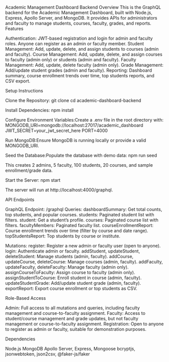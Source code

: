 Academic Management Dashboard Backend
Overview
This is the GraphQL backend for the Academic Management Dashboard, built with Node.js, Express, Apollo Server, and MongoDB. It provides APIs for administrators and faculty to manage students, courses, faculty, grades, and reports.
Features

Authentication: JWT-based registration and login for admin and faculty roles. Anyone can register as an admin or faculty member.
Student Management: Add, update, delete, and assign students to courses (admin and faculty).
Course Management: Add, update, delete, and assign courses to faculty (admin only) or students (admin and faculty).
Faculty Management: Add, update, delete faculty (admin only).
Grade Management: Add/update student grades (admin and faculty).
Reporting: Dashboard summary, course enrollment trends over time, top students reports, and CSV export.

Setup Instructions

Clone the Repository:
git clone <repository-url>
cd academic-dashboard-backend

Install Dependencies:
npm install

Configure Environment Variables:Create a .env file in the root directory with:
MONGODB_URI=mongodb://localhost:27017/academic_dashboard
JWT_SECRET=your_jwt_secret_here
PORT=4000

Run MongoDB:Ensure MongoDB is running locally or provide a valid MONGODB_URI.

Seed the Database:Populate the database with demo data:
npm run seed

This creates 2 admins, 5 faculty, 100 students, 20 courses, and sample enrollment/grade data.

Start the Server:
npm start

The server will run at http://localhost:4000/graphql.

API Endpoints

GraphQL Endpoint: /graphql
Queries:
dashboardSummary: Get total counts, top students, and popular courses.
students: Paginated student list with filters.
student: Get a student’s profile.
courses: Paginated course list with filters.
facultyMembers: Paginated faculty list.
courseEnrollmentReport: Course enrollment trends over time (filter by course and date range).
topStudentsReport: Top students by course or institute.

Mutations:
register: Register a new admin or faculty user (open to anyone).
login: Authenticate admin or faculty.
addStudent, updateStudent, deleteStudent: Manage students (admin, faculty).
addCourse, updateCourse, deleteCourse: Manage courses (admin, faculty).
addFaculty, updateFaculty, deleteFaculty: Manage faculty (admin only).
assignCourseToFaculty: Assign course to faculty (admin only).
assignStudentToCourse: Enroll student in course (admin, faculty).
updateStudentGrade: Add/update student grade (admin, faculty).
exportReport: Export course enrollment or top students as CSV.

Role-Based Access

Admin: Full access to all mutations and queries, including faculty management and course-to-faculty assignment.
Faculty: Access to student/course management and grade updates, but not faculty management or course-to-faculty assignment.
Registration: Open to anyone to register as admin or faculty, suitable for demonstration purposes.

Dependencies

Node.js
MongoDB
Apollo Server, Express, Mongoose
bcryptjs, jsonwebtoken, json2csv, @faker-js/faker

